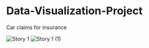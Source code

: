 # Data-Visualization-Project
Car claims for insurance

![Story 1](https://user-images.githubusercontent.com/64334748/143784799-29741aef-b822-4640-9789-96236b017bd4.png)
![Story 1 (1)](https://user-images.githubusercontent.com/64334748/143784818-2114cbf4-f6b3-4cfd-a178-2b934a1f276e.png)
